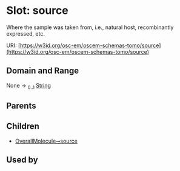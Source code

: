
# Slot: source

Where the sample was taken from, i.e., natural host, recombinantly expressed, etc.

URI: [https://w3id.org/osc-em/oscem-schemas-tomo/source](https://w3id.org/osc-em/oscem-schemas-tomo/source)


## Domain and Range

None &#8594;  <sub>0..1</sub> [String](types/String.md)

## Parents


## Children

 *  [OverallMolecule➞source](OverallMolecule_source.md)

## Used by

